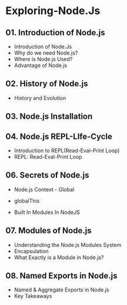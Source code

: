 # Exploring-Node.Js

## 01. Introduction of Node.js
- Introduction of Node.Js
- Why do we need Node.js?
- Where is Node.js Used?
- Advantage of Node.js
## 02. History of Node.js
- History and Evolution

## 03. Node.js Installation

## 04. Node.js REPL-LIfe-Cycle
- Introduction to REPL(Read-Eval-Print Loop)
- REPL: Read-Eval-Print Loop

## 06. Secrets of Node.js
- Node.js Context - Global

- globalThis
- Built In Modules In NodeJS

## 07. Modules of Node.js

- Understanding the Node.js Modules System 
- Encapsulation
- What Exactly is a Module in Node.js?

## 08. Named Exports in Node.js

- Named & Aggregate Exports in Node.js
- Key Takeaways



